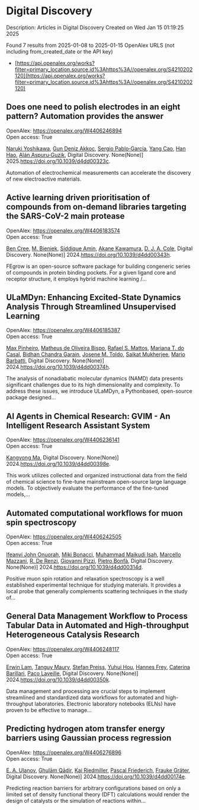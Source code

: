 # Digital Discovery
Description: Articles in Digital Discovery
Created on Wed Jan 15 01:19:25 2025

Found 7 results from 2025-01-08 to 2025-01-15
OpenAlex URLS (not including from_created_date or the API key)
- [https://api.openalex.org/works?filter=primary_location.source.id%3Ahttps%3A//openalex.org/S4210202120](https://api.openalex.org/works?filter=primary_location.source.id%3Ahttps%3A//openalex.org/S4210202120)

## Does one need to polish electrodes in an eight pattern? Automation provides the answer   

OpenAlex: https://openalex.org/W4406246894    
Open access: True
    
[Naruki Yoshikawa](https://openalex.org/A5019451422), [Gun Deniz Akkoc](https://openalex.org/A5030325510), [Sergio Pablo‐García](https://openalex.org/A5024019148), [Yang Cao](https://openalex.org/A5075998492), [Han Hao](https://openalex.org/A5091838472), [Alán Aspuru‐Guzik](https://openalex.org/A5071495561), Digital Discovery. None(None)] 2025.https://doi.org/10.1039/d4dd00323c.
    
Automation of electrochemical measurements can accelerate the discovery of new electroactive materials.    

    

## Active learning driven prioritisation of compounds from on-demand libraries targeting the SARS-CoV-2 main protease   

OpenAlex: https://openalex.org/W4406183574    
Open access: True
    
[Ben Cree](https://openalex.org/A5019524985), [M. Bieniek](https://openalex.org/A5072069360), [Siddique Amin](https://openalex.org/A5055699398), [Akane Kawamura](https://openalex.org/A5085494254), [D. J. A. Cole](https://openalex.org/A5003390204), Digital Discovery. None(None)] 2024.https://doi.org/10.1039/d4dd00343h.
    
FEgrow is an open-source software package for building congeneric series of compounds in protein binding pockets. For a given ligand core and receptor structure, it employs hybrid machine learning /...    

    

## ULaMDyn: Enhancing Excited-State Dynamics Analysis Through Streamlined Unsupervised Learning   

OpenAlex: https://openalex.org/W4406185387    
Open access: True
    
[Max Pinheiro](https://openalex.org/A5030672372), [Matheus de Oliveira Bispo](https://openalex.org/A5028291925), [Rafael S. Mattos](https://openalex.org/A5103262101), [Mariana T. do Casal](https://openalex.org/A5053469126), [Bidhan Chandra Garain](https://openalex.org/A5008689563), [Josene M. Toldo](https://openalex.org/A5059174675), [Saikat Mukherjee](https://openalex.org/A5033401595), [Mario Barbatti](https://openalex.org/A5079154451), Digital Discovery. None(None)] 2024.https://doi.org/10.1039/d4dd00374h.
    
The analysis of nonadiabatic molecular dynamics (NAMD) data presents significant challenges due to its high dimensionality and complexity. To address these issues, we introduce ULaMDyn, a Pythonbased, open-source package designed...    

    

## AI Agents in Chemical Research: GVIM - An Intelligent Research Assistant System   

OpenAlex: https://openalex.org/W4406236141    
Open access: True
    
[Kangyong Ma](https://openalex.org/A5027882101), Digital Discovery. None(None)] 2024.https://doi.org/10.1039/d4dd00398e.
    
This work utilizes collected and organized instructional data from the field of chemical science to fine-tune mainstream open-source large language models. To objectively evaluate the performance of the fine-tuned models,...    

    

## Automated computational workflows for muon spin spectroscopy   

OpenAlex: https://openalex.org/W4406242505    
Open access: True
    
[Ifeanyi John Onuorah](https://openalex.org/A5010550416), [Miki Bonacci](https://openalex.org/A5037070211), [Muhammad Maikudi Isah](https://openalex.org/A5003221861), [Marcello Mazzani](https://openalex.org/A5089472015), [R. De Renzi](https://openalex.org/A5084296689), [Giovanni Pizzi](https://openalex.org/A5012427316), [Pietro Bonfà](https://openalex.org/A5018328574), Digital Discovery. None(None)] 2024.https://doi.org/10.1039/d4dd00314d.
    
Positive muon spin rotation and relaxation spectroscopy is a well established experimental technique for studying materials. It provides a local probe that generally complements scattering techniques in the study of...    

    

## General Data Management Workflow to Process Tabular Data in Automated and High-throughput Heterogeneous Catalysis Research   

OpenAlex: https://openalex.org/W4406248117    
Open access: True
    
[Erwin Lam](https://openalex.org/A5073457373), [Tanguy Maury](https://openalex.org/A5114490831), [Stefan Preiss](https://openalex.org/A5063881861), [Yuhui Hou](https://openalex.org/A5022762260), [Hannes Frey](https://openalex.org/A5003189899), [Caterina Barillari](https://openalex.org/A5060271697), [Paco Laveille](https://openalex.org/A5088716942), Digital Discovery. None(None)] 2024.https://doi.org/10.1039/d4dd00350k.
    
Data management and processing are crucial steps to implement streamlined and standardized data workflows for automated and high-throughput laboratories. Electronic laboratory notebooks (ELNs) have proven to be effective to manage...    

    

## Predicting hydrogen atom transfer energy barriers using Gaussian process regression   

OpenAlex: https://openalex.org/W4406276896    
Open access: True
    
[E. A. Ulanov](https://openalex.org/A5073745178), [Ghulām Qādir](https://openalex.org/A5045362682), [Kai Riedmiller](https://openalex.org/A5010766564), [Pascal Friederich](https://openalex.org/A5052771582), [Frauke Gräter](https://openalex.org/A5054677759), Digital Discovery. None(None)] 2024.https://doi.org/10.1039/d4dd00174e.
    
Predicting reaction barriers for arbitrary configurations based on only a limited set of density functional theory (DFT) calculations would render the design of catalysts or the simulation of reactions within...    

    
